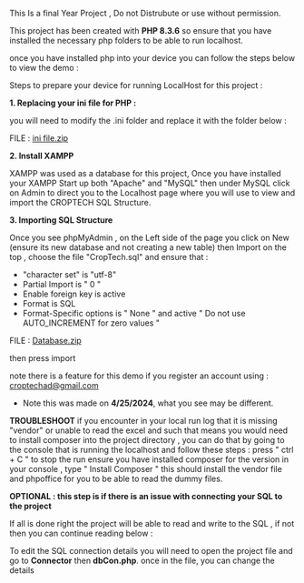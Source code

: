  This Is a final Year Project , Do not Distrubute or use without permission.

This project has been created with **PHP 8.3.6** so ensure that you have installed the necessary php folders to be able to run localhost. 

once you have installed php into your device you can follow the steps below to view the demo :

Steps to prepare your device for running LocalHost for this project :


**1. Replacing your ini file for PHP :**

you will need to modify the .ini folder and replace it with the folder below : 

FILE : [ini file.zip](https://github.com/Scrap-H/CropTech/files/15169843/ini.file.zip)


**2. Install XAMPP**

   XAMPP was used as a database for this project,
   Once you have installed your XAMPP Start up both "Apache" and "MySQL" then under MySQL click on Admin to
   direct you to the Localhost page where you will use to view and import the CROPTECH SQL Structure.


**3. Importing SQL Structure**

  Once you see phpMyAdmin ,  on the Left side of the page you click on New (ensure its new database and not creating a new table) then Import on the top , choose the file "CropTech.sql" and ensure that :
-  "character set" is "utf-8"
-  Partial Import is " 0 "
-  Enable foreign key is active
-  Format is SQL
-  Format-Specific options is " None " and active " Do not use AUTO_INCREMENT for zero values "

  FILE : [Database.zip](https://github.com/Scrap-H/CropTech/files/15215643/Database.zip)

then press import

note there is a feature for this demo if you register an account using : croptechad@gmail.com

 - Note this was made on **4/25/2024**, what you see may be different.

**TROUBLESHOOT**
if you encounter in your local run log that it is missing "vendor" or unable to read the excel and such that means you would need to install composer into the project directory , you can do that by going to the console that is running the localhost and follow these steps : 
 press " ctrl + C " to stop the run 
 ensure you have installed composer for the version
in your console , type " Install Composer " 
this should install the vendor file and phpoffice for you to be able to read the dummy files.

**OPTIONAL : this step is if there is an issue with connecting your SQL to the project**

If all is done right the project will be able to read and write to the SQL , if not then you can continue reading below : 

To edit the SQL connection details you will need to open the project file and go to **Connector** then **dbCon.php**.
once in the file, you can change the details

